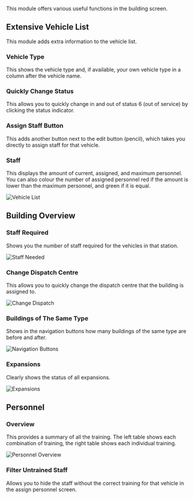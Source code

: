 This module offers various useful functions in the building screen.

## Extensive Vehicle List

This module adds extra information to the vehicle list.

### Vehicle Type

This shows the vehicle type and, if available, your own vehicle type in a column after the vehicle name.

### Quickly Change Status

This allows you to quickly change in and out of status 6 (out of service) by clicking the status indicator.

### Assign Staff Button

This adds another button next to the edit button (pencil), which takes you directly to assign staff for that vehicle.

### Staff

This displays the amount of current, assigned, and maximum personnel.
You can also colour the number of assigned personnel red if the amount is lower than the maximum personnel,
 and green if it is equal.

![Vehicle List](./vehicleList.png)

## Building Overview

### Staff Required

Shows you the number of staff required for the vehicles in that station.

![Staff Needed](./personnelNeeded.png)

### Change Dispatch Centre

This allows you to quickly change the dispatch centre that the building is assigned to.

![Change Dispatch](./dispatchCenter.png)

### Buildings of The Same Type

Shows in the navigation buttons how many buildings of the same type are before and after.

![Navigation Buttons](./navigation.png)

### Expansions

Clearly shows the status of all expansions.

![Expansions](./expansions.png)

## Personnel

### Overview

This provides a summary of all the training.
The left table shows each combination of training, the right table shows each individual training.

![Personnel Overview](./personnelOverview.png)

### Filter Untrained Staff

Allows you to hide the staff without the correct training for that vehicle in the assign personnel screen.
